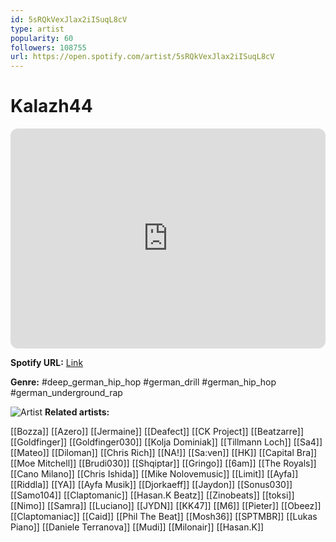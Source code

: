 ```yaml
---
id: 5sRQkVexJlax2iISuqL8cV
type: artist
popularity: 60
followers: 108755
url: https://open.spotify.com/artist/5sRQkVexJlax2iISuqL8cV
---
```

# Kalazh44

<iframe style="border-radius:12px" src="https://open.spotify.com/embed/artist/5sRQkVexJlax2iISuqL8cV" width="100%" height="352" frameBorder="0" allowfullscreen="" allow="autoplay; clipboard-write; encrypted-media; fullscreen; picture-in-picture" loading="lazy"></iframe>

**Spotify URL:** [Link](https://open.spotify.com/artist/5sRQkVexJlax2iISuqL8cV)

**Genre:**  #deep_german_hip_hop #german_drill #german_hip_hop #german_underground_rap

![Artist](https://i.scdn.co/image/ab6761610000e5ebb90759da52e971b210474d57)
**Related artists:**

[[Bozza]]
[[Azero]]
[[Jermaine]]
[[Deafect]]
[[CK Project]]
[[Beatzarre]]
[[Goldfinger]]
[[Goldfinger030]]
[[Kolja Dominiak]]
[[Tillmann Loch]]
[[Sa4]]
[[Mateo]]
[[Diloman]]
[[Chris Rich]]
[[NA!]]
[[Sa:ven]]
[[HK]]
[[Capital Bra]]
[[Moe Mitchell]]
[[Brudi030]]
[[Shqiptar]]
[[Gringo]]
[[6am]]
[[The Royals]]
[[Cano Milano]]
[[Chris Ishida]]
[[Mike Nolovemusic]]
[[Limit]]
[[Ayfa]]
[[Riddla]]
[[YA]]
[[Ayfa Musik]]
[[Djorkaeff]]
[[Jaydon]]
[[Sonus030]]
[[Samo104]]
[[Claptomanic]]
[[Hasan.K Beatz]]
[[Zinobeats]]
[[toksi]]
[[Nimo]]
[[Samra]]
[[Luciano]]
[[JYDN]]
[[KK47]]
[[M6]]
[[Pieter]]
[[Obeez]]
[[Claptomaniac]]
[[Caid]]
[[Phil The Beat]]
[[Mosh36]]
[[SPTMBR]]
[[Lukas Piano]]
[[Daniele Terranova]]
[[Mudi]]
[[Milonair]]
[[Hasan.K]]
